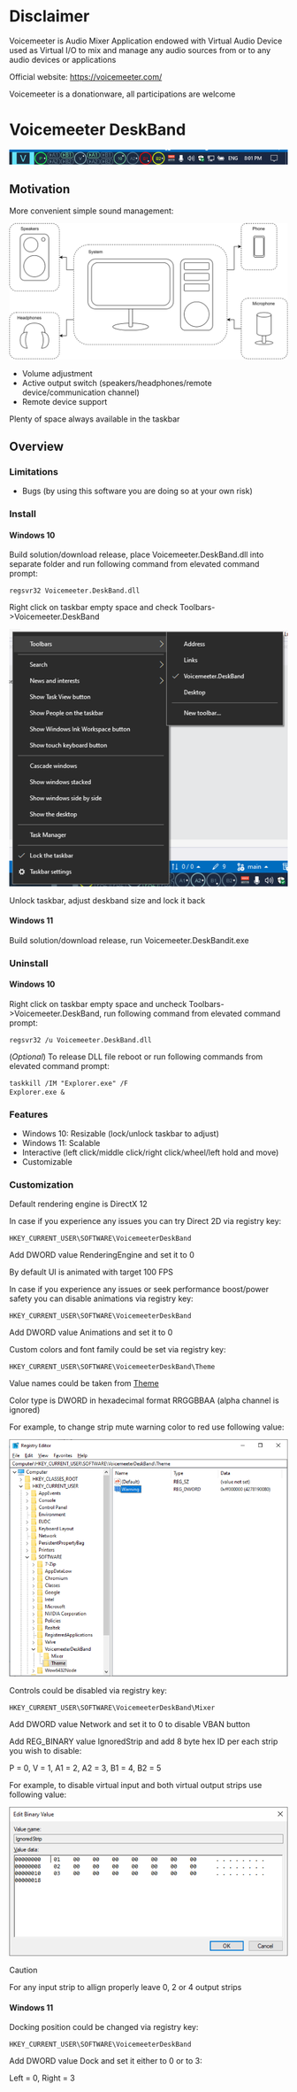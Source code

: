 # Disclaimer

Voicemeeter is Audio Mixer Application endowed with Virtual Audio Device used as Virtual I/O to mix and manage any audio sources from or to any audio devices or applications

Official website: https://voicemeeter.com/

Voicemeeter is a donationware, all participations are welcome

# Voicemeeter DeskBand

![Prototype](prototype.png)

## Motivation

More convenient simple sound management:

![System setup](system_setup.svg)

- Volume adjustment
- Active output switch (speakers/headphones/remote device/communication channel)
- Remote device support

Plenty of space always available in the taskbar

## Overview

### Limitations

- Bugs (by using this software you are doing so at your own risk)

### Install

#### Windows 10

Build solution/download release, place Voicemeeter.DeskBand.dll into separate folder and run following command from elevated command prompt:

```
regsvr32 Voicemeeter.DeskBand.dll
```

Right click on taskbar empty space and check Toolbars->Voicemeeter.DeskBand

![Taskbar](taskbar.png)

Unlock taskbar, adjust deskband size and lock it back

#### Windows 11

Build solution/download release, run Voicemeeter.DeskBandit.exe

### Uninstall

#### Windows 10

Right click on taskbar empty space and uncheck Toolbars->Voicemeeter.DeskBand, run following command from elevated command prompt:

```
regsvr32 /u Voicemeeter.DeskBand.dll
```

(*Optional*) To release DLL file reboot or run following commands from elevated command prompt:

```
taskkill /IM "Explorer.exe" /F
Explorer.exe &
```

### Features

- Windows 10: Resizable (lock/unlock taskbar to adjust)
- Windows 11: Scalable
- Interactive (left click/middle click/right click/wheel/left hold and move)
- Customizable

### Customization

Default rendering engine is DirectX 12

In case if you experience any issues you can try Direct 2D via registry key:

```
HKEY_CURRENT_USER\SOFTWARE\VoicemeeterDeskBand
```

Add DWORD value RenderingEngine and set it to 0

By default UI is animated with target 100 FPS

In case if you experience any issues or seek performance boost/power safety you can disable animations via registry key:

```
HKEY_CURRENT_USER\SOFTWARE\VoicemeeterDeskBand
```

Add DWORD value Animations and set it to 0


Custom colors and font family could be set via registry key:

```
HKEY_CURRENT_USER\SOFTWARE\VoicemeeterDeskBand\Theme
```

Value names could be taken from [Theme](src/Voicemeeter.UI.Cherry/Graphics/Palette.h)

Color type is DWORD in hexadecimal format RRGGBBAA (alpha channel is ignored)

For example, to change strip mute warning color to red use following value:

![ThemeWarning sample](theme_warning_sample.png)

Controls could be disabled via registry key:

```
HKEY_CURRENT_USER\SOFTWARE\VoicemeeterDeskBand\Mixer
```

Add DWORD value Network and set it to 0 to disable VBAN button

Add REG_BINARY value IgnoredStrip and add 8 byte hex ID per each strip you wish to disable:

P = 0, V = 1, A1 = 2, A2 = 3, B1 = 4, B2 = 5

For example, to disable virtual input and both virtual output strips use following value:

![IgnoredStrip sample](ignored_strip_sample.png)

> [!CAUTION]
> For any input strip to allign properly leave 0, 2 or 4 output strips

#### Windows 11

Docking position could be changed via registry key:

```
HKEY_CURRENT_USER\SOFTWARE\VoicemeeterDeskBand
```

Add DWORD value Dock and set it either to 0 or to 3:

Left = 0, Right = 3